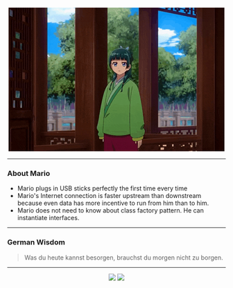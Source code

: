 <p align="center">
  <img src="assets/maomao.gif" />
</p>

---

### About Mario
- Mario plugs in USB sticks perfectly the first time every time
- Mario's Internet connection is faster upstream than downstream because even data has more incentive to run from him than to him.
- Mario does not need to know about class factory pattern. He can instantiate interfaces.

---

### German Wisdom
> Was du heute kannst besorgen, brauchst du morgen nicht zu borgen.

---

<p align="center">
  <a>
    <img height="180em" src="https://github-readme-stats-eight-theta.vercel.app/api?username=Torfkopp&show_icons=true&theme=dark&include_all_commits=true&count_private=true"/>
  </a>
  <a href="https://github.com/Torfkopp?tab=repositories">
    <img height="180em" src="https://github-readme-stats-eight-theta.vercel.app/api/top-langs/?username=torfkopp&layout=compact&theme=dark&langs_count=8&hide=java"/>
  </a>
</p>
